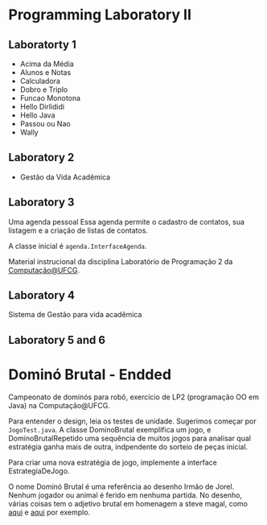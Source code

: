 # Programming Laboratory II

## Laboratorty 1

- Acima da Média
- Alunos e Notas
- Calculadora
- Dobro e Triplo
- Funcao Monotona
- Hello Dirlididi
- Hello Java
- Passou ou Nao
- Wally

## Laboratory 2

- Gestão da Vida Acadêmica

## Laboratory 3

Uma agenda pessoal
Essa agenda permite o cadastro de contatos, sua listagem e a criação de listas de contatos.

A classe inicial é `agenda.InterfaceAgenda`.

Material instrucional da disciplina Laboratório de Programação 2 da [Computação@UFCG](http://computacao.ufcg.edu.br/).

## Laboratory 4

Sistema de Gestão para vida acadêmica

## Laboratory 5 and 6

# Dominó Brutal - Endded

Campeonato de dominós para robô, exercício de LP2 (programação OO em Java) na Computação@UFCG.

Para entender o design, leia os testes de unidade. Sugerimos começar por `JogoTest.java`. A classe DominoBrutal exemplifica um jogo, e DominoBrutalRepetido uma sequência de muitos jogos para analisar qual estratégia ganha mais de outra, indpendente do sorteio de peças inicial.

Para criar uma nova estratégia de jogo, implemente a interface EstrategiaDeJogo.

O nome Dominó Brutal é uma referência ao desenho Irmão de Jorel. Nenhum jogador ou animal é ferido em nenhuma partida. No desenho, várias coisas tem o adjetivo brutal em homenagem a steve magal, como [aqui](https://irmaodojorel.fandom.com/pt-br/wiki/Recreio_Brutal) e [aqui](https://irmaodojorel.fandom.com/pt-br/wiki/A_Perigosa_Lambada_Brutal) por exemplo.
